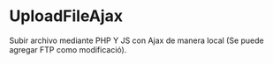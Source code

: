 # UploadFileAjax
Subir archivo mediante PHP Y JS con Ajax de manera local (Se puede agregar FTP como modificació).
